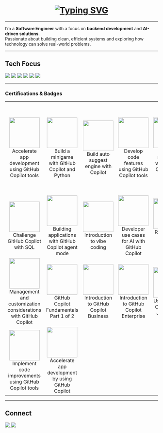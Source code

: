 <!-- Header with Typing Effect -->
<h1 align="center">
  <a href="https://git.io/typing-svg">
    <img src="https://readme-typing-svg.demolab.com?font=Fira+Code&pause=1000&color=0E75B6&center=true&vCenter=true&width=600&lines=Hi+!+I'm+Grace+Ngina;Software+Engineer;Backend+Developer;AI+%26+Machine+Learning+Enthusiast" alt="Typing SVG" />
  </a>
</h1>

---

I’m a **Software Engineer** with a focus on **backend development** and **AI-driven solutions**.  
Passionate about building clean, efficient systems and exploring how technology can solve real-world problems.  

---

## Tech Focus
<p>
  <img src="https://img.shields.io/badge/Java-ED8B00?style=for-the-badge&logo=openjdk&logoColor=white"/>
  <img src="https://img.shields.io/badge/Spring%20Boot-6DB33F?style=for-the-badge&logo=springboot&logoColor=white"/>
  <img src="https://img.shields.io/badge/Python-3776AB?style=for-the-badge&logo=python&logoColor=white"/>
  <img src="https://img.shields.io/badge/Django-092E20?style=for-the-badge&logo=django&logoColor=white"/>
  <img src="https://img.shields.io/badge/REST%20APIs-005571?style=for-the-badge&logo=fastapi&logoColor=white"/>
  <img src="https://img.shields.io/badge/MySQL-4479A1?style=for-the-badge&logo=mysql&logoColor=white"/>
</p>

---

### Certifications & Badges

<table align="center">
  <tr>
    <td align="center" width="200">
      <a href="https://learn.microsoft.com/api/achievements/share/en-us/Grace-9551/A4XYSW47?sharingId=BDFE48A72B7E687C">
        <img src="https://learn.microsoft.com/training/achievements/generic-badge.svg" width="100"/>
      </a>
      <br/>
      Accelerate app development using GitHub Copilot tools
    </td>
    <td align="center" width="200">
      <a href="https://learn.microsoft.com/api/achievements/share/en-us/Grace-9551/9YG6RTPU?sharingId=BDFE48A72B7E687C">
        <img src="https://learn.microsoft.com/training/achievements/generic-badge.svg" width="100"/>
      </a>
      <br/>
      Build a minigame with GitHub Copilot and Python
    </td>
     <td align="center" width="200">
      <a href=https://learn.microsoft.com/api/achievements/share/en-us/Grace-9551/FMW7N9GX?sharingId=BDFE48A72B7E687C>
        <img src="https://learn.microsoft.com/training/achievements/generic-badge.svg" width="100"/>
      </a>
      <br/>
      Build auto suggest engine with Copilot
    </td>
    <td align="center" width="200">
      <a href=https://learn.microsoft.com/api/achievements/share/en-us/Grace-9551/9Y66YFJU?sharingId=BDFE48A72B7E687C>
        <img src="https://learn.microsoft.com/training/achievements/generic-badge.svg" width="100"/>
      </a>
      <br/>
      Develop code features using GitHub Copilot tools
    </td>
     <td align="center" width="200">
      <a href=https://learn.microsoft.com/api/achievements/share/en-us/Grace-9551/NV87QEMF?sharingId=BDFE48A72B7E687C>
        <img src="https://learn.microsoft.com/training/achievements/generic-badge.svg" width="100"/>
      </a>
      <br/>
       Build a minigame with GitHub Copilot and .NET
    </td>
     <td align="center" width="200">
      <a href=https://learn.microsoft.com/api/achievements/share/en-us/Grace-9551/JUBB9L7T?sharingId=BDFE48A72B7E687C>
        <img src="https://learn.microsoft.com/training/achievements/generic-badge.svg" width="100"/>
      </a>
      <br/>
     Generate documentation using GitHub Copilot tools
    </td>
     <td align="center" width="200">
      <a href=https://learn.microsoft.com/api/achievements/share/en-us/Grace-9551/8Z3UVYCW?sharingId=BDFE48A72B7E687C>
        <img src="https://learn.microsoft.com/training/achievements/generic-badge.svg" width="100"/>
      </a>
      <br/>
     GitHub Copilot Across Environments: IDE, Chat, GitHub.com, and Command Line Techniques
     </td>
    <td align="center" width="200">
      <a href=https://learn.microsoft.com/api/achievements/share/en-us/Grace-9551/YEF6WNQR?sharingId=BDFE48A72B7E687C>
        <img src="https://learn.microsoft.com/training/achievements/generic-badge.svg" width="100"/>
      </a>
      <br/>
      Introduction to GitHub Copilot
    </td>
    </tr>
    <tr>
    <td align="center" width="200">
      <a href=https://learn.microsoft.com/api/achievements/share/en-us/Grace-9551/NV85VZLF?sharingId=BDFE48A72B7E687C>
        <img src="https://learn.microsoft.com/training/achievements/generic-badge.svg" width="100"/>
      </a>
      <br/>
      Challenge GitHub Copilot with SQL
    </td>
    <td align="center" width="200">
      <a href=https://learn.microsoft.com/api/achievements/share/en-us/Grace-9551/ZBA3M8C2?sharingId=BDFE48A72B7E687C>
        <img src="https://learn.microsoft.com/training/achievements/generic-badge.svg" width="100"/>
      </a>
      <br/>
      Building applications with GitHub Copilot agent mode
    </td>
    <td align="center" width="200">
      <a href=https://learn.microsoft.com/api/achievements/share/en-us/Grace-9551/2D7H8RTV?sharingId=BDFE48A72B7E687C>
        <img src="https://learn.microsoft.com/training/achievements/generic-badge.svg" width="100"/>
      </a>
      <br/>
      Introduction to vibe coding
    </td>
      <td align="center" width="200">
      <a href=https://learn.microsoft.com/api/achievements/share/en-us/Grace-9551/YEFFME5R?sharingId=BDFE48A72B7E687C>
        <img src="https://learn.microsoft.com/training/achievements/generic-badge.svg" width="100"/>
      </a>
      <br/>
      Developer use cases for AI with GitHub Copilot
    </td>
     <td align="center" width="200">
      <a href=https://learn.microsoft.com/api/achievements/share/en-us/Grace-9551/3A9DLP2H?sharingId=BDFE48A72B7E687C>
        <img src="https://learn.microsoft.com/training/achievements/generic-badge.svg" width="100"/>
      </a>
      <br/>
      Responsible AI with GitHub Copilot
    </td>
     <td align="center" width="200">
      <a href=https://learn.microsoft.com/api/achievements/share/en-us/Grace-9551/NV83WDCF?sharingId=BDFE48A72B7E687C>
        <img src="https://learn.microsoft.com/training/achievements/generic-badge.svg" width="100"/>
      </a>
      <br/>
      Introduction to prompt engineering with GitHub Copilot
    </td>
        <td align="center" width="200">
      <a href=https://learn.microsoft.com/api/achievements/share/en-us/Grace-9551/3A99RBWH?sharingId=BDFE48A72B7E687C>
        <img src="https://learn.microsoft.com/training/achievements/intro-github-copilot.svg" width="100"/>
      </a>
      <br/>
      GitHub Copilot Fundamentals Part 2 of 2
    </td>
    <td align="center" width="200">
      <a href=https://learn.microsoft.com/api/achievements/share/en-us/Grace-9551/W2H3XU7N?sharingId=BDFE48A72B7E687C>
        <img src="https://learn.microsoft.com/training/achievements/generic-badge.svg" width="100"/>
      </a>
      <br/>
      Using advanced GitHub Copilot features
    </td>
     <tr>
    <td align="center" width="200">
      <a href=https://learn.microsoft.com/api/achievements/share/en-us/Grace-9551/W2H3PHHN?sharingId=BDFE48A72B7E687C>
        <img src="https://learn.microsoft.com/training/achievements/generic-badge.svg" width="100"/>
      </a>
      <br/>
      Management and customization considerations with GitHub Copilot
    </td>
    <td align="center" width="200">
      <a href=https://learn.microsoft.com/api/achievements/share/en-us/Grace-9551/YEFNDFXR?sharingId=BDFE48A72B7E687>
        <img src="https://learn.microsoft.com/training/achievements/intro-github-copilot.svg" width="100"/>
      </a>
      <br/>
      GitHub Copilot Fundamentals Part 1 of 2
    </td>
       <td align="center" width="200">
      <a href=https://learn.microsoft.com/api/achievements/share/en-us/Grace-9551/D9K4XXHJ?sharingId=BDFE48A72B7E687C>
        <img src="https://learn.microsoft.com/training/achievements/generic-badge.svg" width="100"/>
      </a>
      <br/>
      Introduction to GitHub Copilot Business
    </td>
       <td align="center" width="200">
      <a href=https://learn.microsoft.com/api/achievements/share/en-us/Grace-9551/URC66QE3?sharingId=BDFE48A72B7E687C>
        <img src="https://learn.microsoft.com/training/achievements/generic-badge.svg" width="100"/>
      </a>
      <br/>
      Introduction to GitHub Copilot Enterprise
    </td>
       <td align="center" width="200">
      <a href=https://learn.microsoft.com/api/achievements/share/en-us/Grace-9551/XQNWNHBY?sharingId=BDFE48A72B7E687C>
        <img src="https://learn.microsoft.com/training/achievements/generic-badge.svg" width="100"/>
      </a>
      <br/>
      Using GitHub Copilot with JavaScript
    </td>
       <td align="center" width="200">
      <a href=https://learn.microsoft.com/api/achievements/share/en-us/Grace-9551/A4YXRW37?sharingId=BDFE48A72B7E687C>
        <img src="https://learn.microsoft.com/training/achievements/generic-badge.svg" width="100"/>
      </a>
      <br/>
     Using GitHub Copilot with Python
    </td>
       <td align="center" width="200">
      <a href=https://learn.microsoft.com/api/achievements/share/en-us/Grace-9551/FMWWZRGX?sharingId=BDFE48A72B7E687C>
        <img src="https://learn.microsoft.com/training/achievements/generic-badge.svg" width="100"/>
      </a>
      <br/>
     Get started with GitHub Copilot
    </td>
        <td align="center" width="200">
      <a href=https://learn.microsoft.com/api/achievements/share/en-us/Grace-9551/CXGGFPU9?sharingId=BDFE48A72B7E687C>
        <img src="https://learn.microsoft.com/training/achievements/generic-badge.svg" width="100"/>
      </a>
      <br/>
     Develop unit tests using GitHub Copilot tools
    </td>
       </tr>
        <tr>
       <td align="center" width="200">
      <a href=https://learn.microsoft.com/api/achievements/share/en-us/Grace-9551/BC44CAND?sharingId=BDFE48A72B7E687C>
        <img src="https://learn.microsoft.com/training/achievements/generic-badge.svg" width="100"/>
      </a>
      <br/>
     Implement code improvements using GitHub Copilot tools
    </td>
          <td align="center" width="200">
      <a href=https://learn.microsoft.com/api/achievements/share/en-us/Grace-9551/H7UU7J48?sharingId=BDFE48A72B7E687C>
        <img src="https://learn.microsoft.com/training/achievements/generic-trophy.svg" width="100"/>
      </a>
      <br/>
     Accelerate app development by using GitHub Copilot
    </td>
  </tr>
</table>

---

## Connect
<p>
  <a href="https://www.linkedin.com/in/grace-mwangi-b1335b314" target="_blank">
    <img src="https://img.shields.io/badge/LinkedIn-0A66C2?style=for-the-badge&logo=linkedin&logoColor=white"/>
  </a>
  <a href="mailto:nginamwangi2@gmail.com">
    <img src="https://img.shields.io/badge/Email-D14836?style=for-the-badge&logo=gmail&logoColor=white"/>
  </a>
</p>
